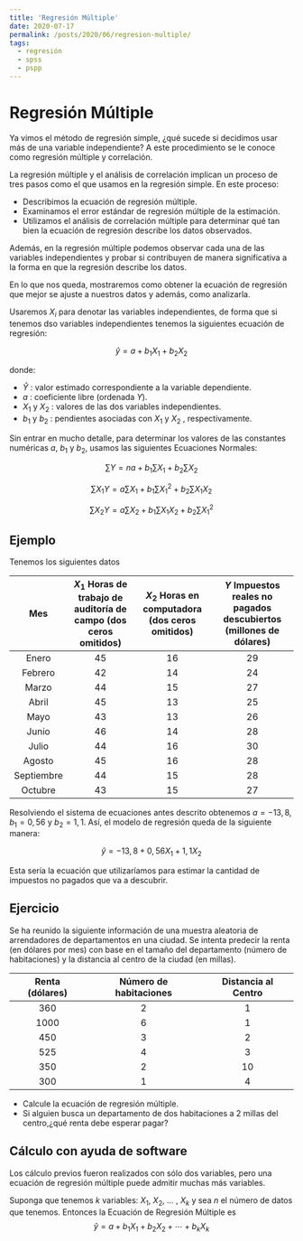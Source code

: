 ```yaml
---
title: 'Regresión Múltiple'
date: 2020-07-17
permalink: /posts/2020/06/regresion-multiple/
tags:
  - regresión
  - spss
  - pspp
---
```


# Regresión Múltiple

Ya vimos el método de regresión simple, ¿qué sucede si decidimos usar más de una variable independiente? A este procedimiento se le conoce como regresión múltiple y correlación.

La regresión múltiple y el análisis de correlación implican un proceso de tres pasos como el que usamos en la regresión simple. En este proceso:

 - Describimos la ecuación de regresión múltiple.
 -  Examinamos el error estándar de regresión múltiple de la estimación.
 -  Utilizamos el análisis de correlación múltiple para determinar qué tan bien la ecuación de regresión describe los datos observados.

Además, en la regresión múltiple podemos observar cada una de las variables independientes y probar si contribuyen de manera significativa a la forma en que la regresión describe los datos.

En lo que nos queda, mostraremos como obtener la ecuación de regresión que mejor se ajuste a nuestros datos y además, como analizarla.

Usaremos $X_i$ para denotar las variables independientes, de forma que si tenemos dso variables independientes tenemos la siguientes ecuación de regresión:

$$\hat{y} = a + b_1 X_1 + b_2 X_2 $$

donde:

- $\hat{Y}$ :  valor estimado correspondiente a la variable dependiente.
- $a$ : coeficiente libre (ordenada $Y$).
- $X_1$ y $X_2$ : valores de las dos variables independientes.
- $b_1$ y $b_2$ :  pendientes asociadas con $X_1$ y $X_2$ , respectivamente.

Sin entrar en mucho detalle, para determinar los valores de las constantes numéricas $a$, $b_1$ y $b_2$, usamos las siguientes Ecuaciones Normales:


$$ \sum Y = na + b_1 \sum X_1 + b_2 \sum X_2 $$

$$ \sum X_1 Y = a \sum X_1 + b_1 \sum X_1^2 + b_2 \sum X_1X_2 $$

$$ \sum X_2Y = a \sum X_2 + b_1 \sum X_1X_2 + b_2 \sum X_1^2 $$

## Ejemplo

Tenemos los siguientes datos

|Mes| $X_1$ Horas de trabajo de auditoría de campo (dos ceros omitidos)| $X_2$ Horas en computadora (dos ceros omitidos)| $Y$ Impuestos reales no pagados descubiertos  (millones de dólares)|
|:---:|:----:|:----:|:---:|
|Enero| 45|16|29|
|Febrero| 42|14|24|
|Marzo|44|15|27|
|Abril|45|13|25|
|Mayo|43|13|26|
|Junio|46|14|28|
|Julio|44|16|30|
|Agosto|45|16|28|
|Septiembre|44|15|28|
|Octubre|43|15|27|

Resolviendo el sistema de ecuaciones antes descrito obtenemos $a=-13,8$, $b_1=0,56$ y $b_2=1,1$. Así, el modelo de regresión queda de la siguiente manera:

$$\hat{y} = -13,8 + 0,56 X_1 + 1,1 X_2 $$

Esta sería la ecuación que utilizaríamos para estimar la cantidad de impuestos no pagados que va a descubrir.

## Ejercicio

Se ha reunido la siguiente información de una muestra aleatoria de arrendadores de departamentos en una
ciudad. Se intenta predecir la renta (en dólares por mes) con base en el tamaño del departamento (número de habitaciones) y la distancia al centro de la ciudad (en millas).



| Renta (dólares) | Número de habitaciones | Distancia al Centro |
| :-------------: | :--------------------: | :-----------------: |
|       360       |           2            |          1          |
|      1000       |           6            |          1          |
|       450       |           3            |          2          |
|       525       |           4            |          3          |
|       350       |           2            |         10          |
|       300       |           1            |          4          |

- Calcule la ecuación de regresión múltiple.
- Si alguien busca un departamento de dos habitaciones a 2 millas del centro,¿qué renta debe esperar pagar?

## Cálculo con ayuda de software

Los cálculo previos fueron realizados con sólo dos variables, pero una ecuación de regresión múltiple puede admitir muchas más variables.

Suponga que tenemos $k$ variables: $X_1$, $X_2$, ... , $X_k$ y sea $n$ el número de datos que tenemos. Entonces la Ecuación de Regresión Múltiple es 
$$
\hat{y} = a + b_1 X_1 + b_2 X_2 + \cdots + b_k X_k
$$


